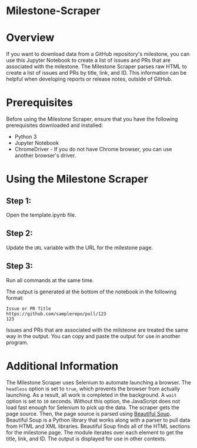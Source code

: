 # Milestone-Scraper
# Overview
If you want to download data from a GitHub repository's milestone, you can use this Jupyter Notebook to create a list of issues and PRs that are associated with the milestone. The Milestone Scraper parses raw HTML to create a list of issues and PRs by title, link, and ID. This information can be helpful when developing reports or release notes, outside of GitHub.
# Prerequisites
Before using the Milestone Scraper, ensure that you have the following prerequisites downloaded and installed:
- Python 3
- Jupyter Notebook
- ChromeDriver - If you do not have Chrome browser, you can use another browser's driver.

# Using the Milestone Scraper
## Step 1: 
Open the template.ipynb file. 
## Step 2:
Update the `URL` variable with the URL for the milestone page. 
## Step 3:
Run all commands at the same time.

The output is generated at the bottom of the notebook in the following format: 
~~~~
Issue or PR Title
https://github.com/samplerepo/pull/123
123
~~~~
Issues and PRs that are associated with the milsteone are treated the same way in the output. You can copy and paste the output for use in another program.

# Additional Information
The Milestone Scraper uses Selenium to automate launching a browser. The `headless` option is set to `true`, which prevents the browser from actually launching. As a result, all work is completed in the background. A `wait` option is set to `10` seconds. Without this option, the JavaScript does not load fast enough for Selenium to pick up the data. The scraper gets the page source. Then, the page source is parsed using [Beautiful Soup](https://www.crummy.com/software/BeautifulSoup). Beautiful Soup is a Python library that works along with a parser to pull data from HTML and XML libraries. Beautiful Soup finds all of the HTML sections for the milestone page. The module iterates over each element to get the title, link, and ID. The output is displayed for use in other contexts.
